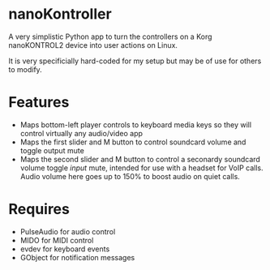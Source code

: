 nanoKontroller
==============

A very simplistic Python app to turn the controllers on a Korg nanoKONTROL2 device into user actions on Linux.

It is very specificially hard-coded for my setup but may be of use for others to modify.

Features
========

* Maps bottom-left player controls to keyboard media keys so they will control virtually any audio/video app
* Maps the first slider and M button to control soundcard volume and toggle output mute
* Maps the second slider and M button to control a seconardy soundcard volume toggle *input* mute, intended for use with a headset for VoIP calls. Audio volume here goes up to 150% to boost audio on quiet calls.

Requires
========

* PulseAudio for audio control
* MIDO for MIDI control
* evdev for keyboard events
* GObject for notification messages
